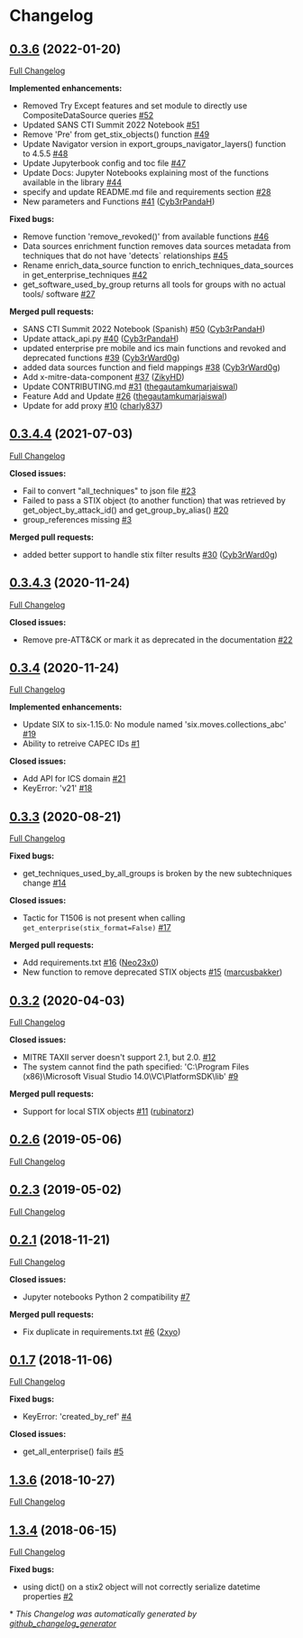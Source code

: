 # Changelog

## [0.3.6](https://github.com/OTRF/ATTACK-Python-Client/tree/0.3.6) (2022-01-20)

[Full Changelog](https://github.com/OTRF/ATTACK-Python-Client/compare/0.3.4.4...0.3.6)

**Implemented enhancements:**

- Removed Try Except features and set module to directly use CompositeDataSource queries [\#52](https://github.com/OTRF/ATTACK-Python-Client/issues/52)
- Updated SANS CTI Summit 2022 Notebook [\#51](https://github.com/OTRF/ATTACK-Python-Client/issues/51)
- Remove 'Pre' from get\_stix\_objects\(\) function [\#49](https://github.com/OTRF/ATTACK-Python-Client/issues/49)
- Update Navigator version in export\_groups\_navigator\_layers\(\) function to 4.5.5 [\#48](https://github.com/OTRF/ATTACK-Python-Client/issues/48)
- Update Jupyterbook config and toc file [\#47](https://github.com/OTRF/ATTACK-Python-Client/issues/47)
- Update Docs: Jupyter Notebooks explaining most of the functions available in the library [\#44](https://github.com/OTRF/ATTACK-Python-Client/issues/44)
- specify and update README.md file and requirements section [\#28](https://github.com/OTRF/ATTACK-Python-Client/issues/28)
- New parameters and Functions [\#41](https://github.com/OTRF/ATTACK-Python-Client/pull/41) ([Cyb3rPandaH](https://github.com/Cyb3rPandaH))

**Fixed bugs:**

- Remove function 'remove\_revoked\(\)' from available functions [\#46](https://github.com/OTRF/ATTACK-Python-Client/issues/46)
- Data sources enrichment function removes data sources metadata from techniques that do not have 'detects` relationships [\#45](https://github.com/OTRF/ATTACK-Python-Client/issues/45)
- Rename enrich\_data\_source function to enrich\_techniques\_data\_sources in get\_enterprise\_techniques [\#42](https://github.com/OTRF/ATTACK-Python-Client/issues/42)
- get\_software\_used\_by\_group returns all tools for groups with no actual tools/ software [\#27](https://github.com/OTRF/ATTACK-Python-Client/issues/27)

**Merged pull requests:**

- SANS CTI Summit 2022 Notebook \(Spanish\) [\#50](https://github.com/OTRF/ATTACK-Python-Client/pull/50) ([Cyb3rPandaH](https://github.com/Cyb3rPandaH))
- Update attack\_api.py [\#40](https://github.com/OTRF/ATTACK-Python-Client/pull/40) ([Cyb3rPandaH](https://github.com/Cyb3rPandaH))
- updated enterprise pre mobile and ics main functions and revoked and deprecated functions [\#39](https://github.com/OTRF/ATTACK-Python-Client/pull/39) ([Cyb3rWard0g](https://github.com/Cyb3rWard0g))
- added data sources function and field mappings [\#38](https://github.com/OTRF/ATTACK-Python-Client/pull/38) ([Cyb3rWard0g](https://github.com/Cyb3rWard0g))
- Add x-mitre-data-component [\#37](https://github.com/OTRF/ATTACK-Python-Client/pull/37) ([ZikyHD](https://github.com/ZikyHD))
- Update CONTRIBUTING.md [\#31](https://github.com/OTRF/ATTACK-Python-Client/pull/31) ([thegautamkumarjaiswal](https://github.com/thegautamkumarjaiswal))
- Feature Add and Update [\#26](https://github.com/OTRF/ATTACK-Python-Client/pull/26) ([thegautamkumarjaiswal](https://github.com/thegautamkumarjaiswal))
- Update for add proxy [\#10](https://github.com/OTRF/ATTACK-Python-Client/pull/10) ([charly837](https://github.com/charly837))

## [0.3.4.4](https://github.com/OTRF/ATTACK-Python-Client/tree/0.3.4.4) (2021-07-03)

[Full Changelog](https://github.com/OTRF/ATTACK-Python-Client/compare/0.3.4.3...0.3.4.4)

**Closed issues:**

- Fail to convert "all\_techniques" to json file [\#23](https://github.com/OTRF/ATTACK-Python-Client/issues/23)
- Failed to pass a STIX object \(to another function\) that was retrieved by get\_object\_by\_attack\_id\(\) and get\_group\_by\_alias\(\) [\#20](https://github.com/OTRF/ATTACK-Python-Client/issues/20)
- group\_references missing [\#3](https://github.com/OTRF/ATTACK-Python-Client/issues/3)

**Merged pull requests:**

- added better support to handle stix filter results [\#30](https://github.com/OTRF/ATTACK-Python-Client/pull/30) ([Cyb3rWard0g](https://github.com/Cyb3rWard0g))

## [0.3.4.3](https://github.com/OTRF/ATTACK-Python-Client/tree/0.3.4.3) (2020-11-24)

[Full Changelog](https://github.com/OTRF/ATTACK-Python-Client/compare/0.3.4...0.3.4.3)

**Closed issues:**

- Remove pre-ATT&CK or mark it as deprecated in the documentation [\#22](https://github.com/OTRF/ATTACK-Python-Client/issues/22)

## [0.3.4](https://github.com/OTRF/ATTACK-Python-Client/tree/0.3.4) (2020-11-24)

[Full Changelog](https://github.com/OTRF/ATTACK-Python-Client/compare/0.3.3...0.3.4)

**Implemented enhancements:**

- Update SIX to six-1.15.0: No module named 'six.moves.collections\_abc' [\#19](https://github.com/OTRF/ATTACK-Python-Client/issues/19)
- Ability to retreive CAPEC IDs [\#1](https://github.com/OTRF/ATTACK-Python-Client/issues/1)

**Closed issues:**

- Add API for ICS domain [\#21](https://github.com/OTRF/ATTACK-Python-Client/issues/21)
- KeyError: 'v21' [\#18](https://github.com/OTRF/ATTACK-Python-Client/issues/18)

## [0.3.3](https://github.com/OTRF/ATTACK-Python-Client/tree/0.3.3) (2020-08-21)

[Full Changelog](https://github.com/OTRF/ATTACK-Python-Client/compare/0.3.2...0.3.3)

**Fixed bugs:**

- get\_techniques\_used\_by\_all\_groups is broken by the new subtechniques change [\#14](https://github.com/OTRF/ATTACK-Python-Client/issues/14)

**Closed issues:**

- Tactic for T1506 is not present when calling `get_enterprise(stix_format=False)` [\#17](https://github.com/OTRF/ATTACK-Python-Client/issues/17)

**Merged pull requests:**

- Add requirements.txt [\#16](https://github.com/OTRF/ATTACK-Python-Client/pull/16) ([Neo23x0](https://github.com/Neo23x0))
- New function to remove deprecated STIX objects [\#15](https://github.com/OTRF/ATTACK-Python-Client/pull/15) ([marcusbakker](https://github.com/marcusbakker))

## [0.3.2](https://github.com/OTRF/ATTACK-Python-Client/tree/0.3.2) (2020-04-03)

[Full Changelog](https://github.com/OTRF/ATTACK-Python-Client/compare/0.2.6...0.3.2)

**Closed issues:**

- MITRE TAXII server doesn't support 2.1, but 2.0. [\#12](https://github.com/OTRF/ATTACK-Python-Client/issues/12)
- The system cannot find the path specified: 'C:\\Program Files \(x86\)\\Microsoft Visual Studio 14.0\\VC\\PlatformSDK\\lib' [\#9](https://github.com/OTRF/ATTACK-Python-Client/issues/9)

**Merged pull requests:**

- Support for local STIX objects [\#11](https://github.com/OTRF/ATTACK-Python-Client/pull/11) ([rubinatorz](https://github.com/rubinatorz))

## [0.2.6](https://github.com/OTRF/ATTACK-Python-Client/tree/0.2.6) (2019-05-06)

[Full Changelog](https://github.com/OTRF/ATTACK-Python-Client/compare/0.2.3...0.2.6)

## [0.2.3](https://github.com/OTRF/ATTACK-Python-Client/tree/0.2.3) (2019-05-02)

[Full Changelog](https://github.com/OTRF/ATTACK-Python-Client/compare/0.2.1...0.2.3)

## [0.2.1](https://github.com/OTRF/ATTACK-Python-Client/tree/0.2.1) (2018-11-21)

[Full Changelog](https://github.com/OTRF/ATTACK-Python-Client/compare/0.1.7...0.2.1)

**Closed issues:**

-  Jupyter notebooks Python 2 compatibility  [\#7](https://github.com/OTRF/ATTACK-Python-Client/issues/7)

**Merged pull requests:**

- Fix duplicate in requirements.txt [\#6](https://github.com/OTRF/ATTACK-Python-Client/pull/6) ([2xyo](https://github.com/2xyo))

## [0.1.7](https://github.com/OTRF/ATTACK-Python-Client/tree/0.1.7) (2018-11-06)

[Full Changelog](https://github.com/OTRF/ATTACK-Python-Client/compare/1.3.6...0.1.7)

**Fixed bugs:**

- KeyError: 'created\_by\_ref' [\#4](https://github.com/OTRF/ATTACK-Python-Client/issues/4)

**Closed issues:**

- get\_all\_enterprise\(\) fails [\#5](https://github.com/OTRF/ATTACK-Python-Client/issues/5)

## [1.3.6](https://github.com/OTRF/ATTACK-Python-Client/tree/1.3.6) (2018-10-27)

[Full Changelog](https://github.com/OTRF/ATTACK-Python-Client/compare/1.3.4...1.3.6)

## [1.3.4](https://github.com/OTRF/ATTACK-Python-Client/tree/1.3.4) (2018-06-15)

[Full Changelog](https://github.com/OTRF/ATTACK-Python-Client/compare/1479ef0fade015ad1ae522d4a1e91c5fe683a036...1.3.4)

**Fixed bugs:**

- using dict\(\) on a stix2 object will not correctly serialize datetime properties [\#2](https://github.com/OTRF/ATTACK-Python-Client/issues/2)



\* *This Changelog was automatically generated by [github_changelog_generator](https://github.com/github-changelog-generator/github-changelog-generator)*
